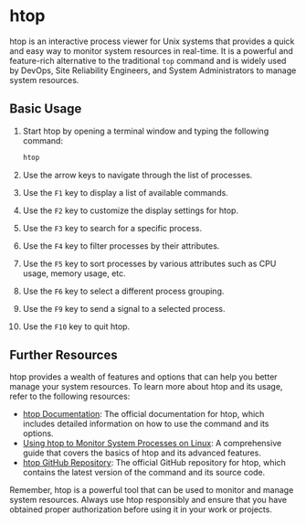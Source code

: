 # htop

htop is an interactive process viewer for Unix systems that provides a quick and easy way to monitor system resources in real-time. It is a powerful and feature-rich alternative to the traditional `top` command and is widely used by DevOps, Site Reliability Engineers, and System Administrators to manage system resources.

## Basic Usage

1. Start htop by opening a terminal window and typing the following command:

   ```bash
   htop
   ```

2. Use the arrow keys to navigate through the list of processes.

3. Use the `F1` key to display a list of available commands.

4. Use the `F2` key to customize the display settings for htop.

5. Use the `F3` key to search for a specific process.

6. Use the `F4` key to filter processes by their attributes.

7. Use the `F5` key to sort processes by various attributes such as CPU usage, memory usage, etc.

8. Use the `F6` key to select a different process grouping.

9. Use the `F9` key to send a signal to a selected process.

10. Use the `F10` key to quit htop.

## Further Resources

htop provides a wealth of features and options that can help you better manage your system resources. To learn more about htop and its usage, refer to the following resources:

- [htop Documentation](https://hisham.hm/htop/): The official documentation for htop, which includes detailed information on how to use the command and its options.
- [Using htop to Monitor System Processes on Linux](https://www.linode.com/docs/guides/using-htop-to-monitor-system-processes-on-linux/): A comprehensive guide that covers the basics of htop and its advanced features.
- [htop GitHub Repository](https://github.com/hishamhm/htop): The official GitHub repository for htop, which contains the latest version of the command and its source code.

Remember, htop is a powerful tool that can be used to monitor and manage system resources. Always use htop responsibly and ensure that you have obtained proper authorization before using it in your work or projects.
